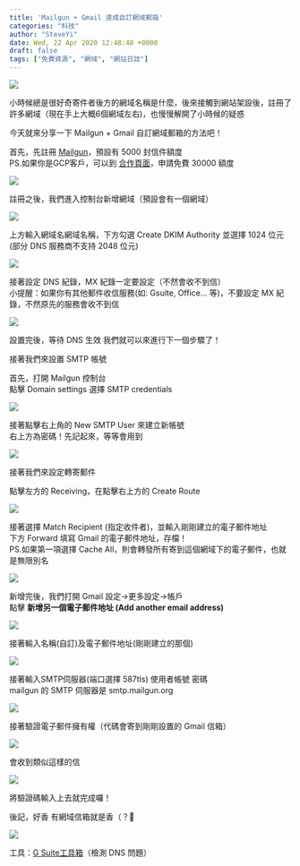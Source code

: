 ```yaml
---
title: 'Mailgun + Gmail 達成自訂網域郵箱'
categories: "科技"
author: "SteveYi"
date: Wed, 22 Apr 2020 12:48:48 +0000
draft: false
tags: ["免費資源", "網域", "網站日誌"]
---
```


![](https://static-a1.steveyi.net/media/blog/2020/04/mailgungmail-14.jpg)

小時候總是很好奇寄件者後方的網域名稱是什麼，後來接觸到網站架設後，註冊了許多網域（現在手上大概6個網域左右)，也慢慢解開了小時候的疑惑

今天就來分享一下 Mailgun + Gmail 自訂網域郵箱的方法吧！

首先，先註冊 [Mailgun](https://www.mailgun.com/)，預設有 5000 封信件額度  
PS.如果你是GCP客戶，可以到 [合作頁面](https://www.mailgun.com/google/)，申請免費 30000 額度

![](https://static-a1.steveyi.net/media/blog/2020/04/mailgungmail-2-1920x1142.png)

註冊之後，我們進入控制台新增網域（預設會有一個網域）

![](https://static-a1.steveyi.net/media/blog/2020/04/mailgungmail-3-1920x1142.png)

上方輸入網域名網域名稱，下方勾選 Create DKIM Authority 並選擇 1024 位元(部分 DNS 服務商不支持 2048 位元)

![](https://static-a1.steveyi.net/media/blog/2020/04/mailgungmail-4.png)

接著設定 DNS 紀錄，MX 紀錄一定要設定（不然會收不到信）  
小提醒：如果你有其他郵件收信服務(如: Gsuite, Office… 等)，不要設定 MX 紀錄，不然原先的服務會收不到信

![](https://static-a1.steveyi.net/media/blog/2020/04/mailgungmail-5-1920x1142.png)

設置完後，等待 DNS 生效 我們就可以來進行下一個步驟了！

接著我們來設置 SMTP 帳號

首先，打開 Mailgun 控制台  
點擊 Domain settings 選擇 SMTP credentials

![](https://static-a1.steveyi.net/media/blog/2020/04/mailgungmail-6-1920x1142.png)

接著點擊右上角的 New SMTP User 來建立新帳號  
右上方為密碼！先記起來，等等會用到

![](https://static-a1.steveyi.net/media/blog/2020/04/mailgungmail-7-1920x1142.jpg)

接著我們來設定轉寄郵件

點擊左方的 Receiving，在點擊右上方的 Create Route

![](https://static-a1.steveyi.net/media/blog/2020/04/mailgungmail-8-1920x1142.jpg)

接著選擇 Match Recipient (指定收件者)，並輸入剛剛建立的電子郵件地址  
下方 Forward 填寫 Gmail 的電子郵件地址，存檔！  
PS.如果第一項選擇 Cache All，則會轉發所有寄到這個網域下的電子郵件，也就是無限別名

![](https://static-a1.steveyi.net/media/blog/2020/04/mailgungmail-9-1920x1142.jpg)

新增完後，我們打開 Gmail 設定→更多設定→帳戶  
點擊 **新增另一個電子郵件地址 (Add another email address)**

![](https://static-a1.steveyi.net/media/blog/2020/04/mailgungmail-1-1920x1142.jpg)

接著輸入名稱(自訂)及電子郵件地址(剛剛建立的那個)

![](https://static-a1.steveyi.net/media/blog/2020/04/mailgungmail-10.jpg)

接著輸入SMTP伺服器(端口選擇 587tls) 使用者帳號 密碼  
mailgun 的 SMTP 伺服器是 smtp.mailgun.org

![](https://static-a1.steveyi.net/media/blog/2020/04/mailgungmail-11.jpg)

接著驗證電子郵件擁有權（代碼會寄到剛剛設置的 Gmail 信箱）

![](https://static-a1.steveyi.net/media/blog/2020/04/mailgungmail-12.jpg)

會收到類似這樣的信

![](https://static-a1.steveyi.net/media/blog/2020/04/mailgungmail-13-1920x1142.jpg)

將驗證碼輸入上去就完成囉！

後記，好香 有網域信箱就是香（？🤩

![](https://static-a1.steveyi.net/media/blog/2020/04/mailgungmail-14.jpg)

工具：[G Suite工具箱](https://toolbox.googleapps.com/)（檢測 DNS 問題）
